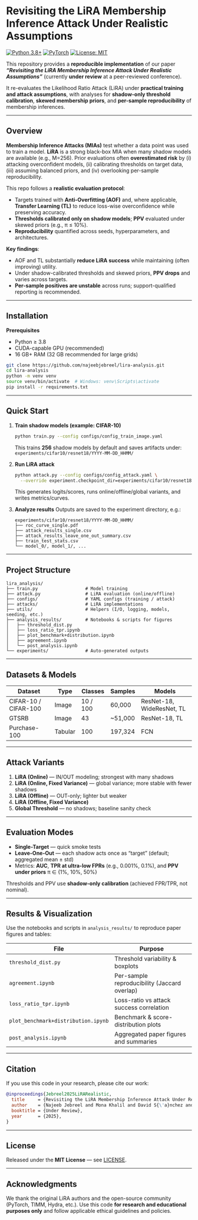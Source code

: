 
# Revisiting the LiRA Membership Inference Attack Under Realistic Assumptions

[![Python 3.8+](https://img.shields.io/badge/python-3.8+-blue.svg)](https://www.python.org/downloads/)
[![PyTorch](https://img.shields.io/badge/PyTorch-2.0+-ee4c2c.svg)](https://pytorch.org/)
[![License: MIT](https://img.shields.io/badge/License-MIT-yellow.svg)](https://opensource.org/licenses/MIT)

This repository provides a **reproducible implementation** of our paper
***“Revisiting the LiRA Membership Inference Attack Under Realistic Assumptions”***
(currently **under review** at a peer-reviewed conference).

It re-evaluates the Likelihood Ratio Attack (LiRA) under **practical training and attack assumptions**, with analyses for **shadow-only threshold calibration**, **skewed membership priors**, and **per-sample reproducibility** of membership inferences.

---

## Overview

**Membership Inference Attacks (MIAs)** test whether a data point was used to train a model. **LiRA** is a strong black-box MIA when many shadow models are available (e.g., M=256). Prior evaluations often **overestimated risk** by (i) attacking overconfident models, (ii) calibrating thresholds on target data, (iii) assuming balanced priors, and (iv) overlooking per-sample reproducibility.

This repo follows a **realistic evaluation protocol**:

* Targets trained with **Anti-Overfitting (AOF)** and, where applicable, **Transfer Learning (TL)** to reduce loss-wise overconfidence while preserving accuracy.
* **Thresholds calibrated only on shadow models**; **PPV** evaluated under skewed priors (e.g., π ≤ 10%).
* **Reproducibility** quantified across seeds, hyperparameters, and architectures.

**Key findings**:

* AOF and TL substantially **reduce LiRA success** while maintaining (often improving) utility.
* Under shadow-calibrated thresholds and skewed priors, **PPV drops** and varies across targets.
* **Per-sample positives are unstable** across runs; support-qualified reporting is recommended.

---

## Installation

**Prerequisites**

* Python ≥ 3.8
* CUDA-capable GPU (recommended)
* 16 GB+ RAM (32 GB recommended for large grids)

```bash
git clone https://github.com/najeebjebreel/lira-analysis.git
cd lira-analysis
python -m venv venv
source venv/bin/activate  # Windows: venv\Scripts\activate
pip install -r requirements.txt
```

---

## Quick Start

1. **Train shadow models (example: CIFAR-10)**

   ```bash
   python train.py --config configs/config_train_image.yaml
   ```

   This trains **256** shadow models by default and saves artifacts under:
   `experiments/cifar10/resnet18/YYYY-MM-DD_HHMM/`

2. **Run LiRA attack**

   ```bash
   python attack.py --config configs/config_attack.yaml \
     --override experiment.checkpoint_dir=experiments/cifar10/resnet18/YYYY-MM-DD_HHMM
   ```

   This generates logits/scores, runs online/offline/global variants, and writes metrics/curves.

3. **Analyze results**
   Outputs are saved to the experiment directory, e.g.:

   ```
   experiments/cifar10/resnet18/YYYY-MM-DD_HHMM/
   ├── roc_curve_single.pdf
   ├── attack_results_single.csv
   ├── attack_results_leave_one_out_summary.csv
   ├── train_test_stats.csv
   └── model_0/, model_1/, ...
   ```

---

## Project Structure

```
lira_analysis/
├── train.py                  # Model training
├── attack.py                 # LiRA evaluation (online/offline)
├── configs/                  # YAML configs (training / attack)
├── attacks/                  # LiRA implementations
├── utils/                    # Helpers (I/O, logging, models, seeding, etc.)
├── analysis_results/         # Notebooks & scripts for figures
│   ├── threshold_dist.py
│   ├── loss_ratio_tpr.ipynb
│   ├── plot_benchmark+distribution.ipynb
│   ├── agreement.ipynb
│   └── post_analysis.ipynb
└── experiments/              # Auto-generated outputs
```

---

## Datasets & Models

| Dataset              | Type    | Classes  | Samples | Models                    |
| -------------------- | ------- | -------- | ------- | ------------------------- |
| CIFAR-10 / CIFAR-100 | Image   | 10 / 100 | 60,000  | ResNet-18, WideResNet, TL |
| GTSRB                | Image   | 43       | ~51,000 | ResNet-18, TL             |
| Purchase-100         | Tabular | 100      | 197,324 | FCN                       |

---

## Attack Variants

1. **LiRA (Online)** — IN/OUT modeling; strongest with many shadows
2. **LiRA (Online, Fixed Variance)** — global variance; more stable with fewer shadows
3. **LiRA (Offline)** — OUT-only; lighter but weaker
4. **LiRA (Offline, Fixed Variance)**
5. **Global Threshold** — no shadows; baseline sanity check

---

## Evaluation Modes

* **Single-Target** — quick smoke tests
* **Leave-One-Out** — each shadow acts once as “target” (default; aggregated mean ± std)
* Metrics: **AUC**, **TPR at ultra-low FPRs** (e.g., 0.001%, 0.1%), and **PPV under priors** π ∈ {1%, 10%, 50%}

Thresholds and PPV use **shadow-only calibration** (achieved FPR/TPR, not nominal).

---

## Results & Visualization

Use the notebooks and scripts in `analysis_results/` to reproduce paper figures and tables:

| File                                | Purpose                                      |
| ----------------------------------- | -------------------------------------------- |
| `threshold_dist.py`                 | Threshold variability & boxplots             |
| `agreement.ipynb`                   | Per-sample reproducibility (Jaccard overlap) |
| `loss_ratio_tpr.ipynb`              | Loss-ratio vs attack success correlation     |
| `plot_benchmark+distribution.ipynb` | Benchmark & score-distribution plots         |
| `post_analysis.ipynb`               | Aggregated paper figures and summaries       |

---

## Citation

If you use this code in your research, please cite our work:

```bibtex
@inproceedings{Jebreel2025LiRARealistic,
  title     = {Revisiting the LiRA Membership Inference Attack Under Realistic Assumptions},
  author    = {Najeeb Jebreel and Mona Khalil and David S{\'a}nchez and Josep Domingo-Ferrer},
  booktitle = {Under Review},
  year      = {2025},
}
```



---

## License

Released under the **MIT License** — see [LICENSE](LICENSE).

---

## Acknowledgments

We thank the original LiRA authors and the open-source community (PyTorch, TIMM, Hydra, etc.).
Use this code **for research and educational purposes only** and follow applicable ethical guidelines and policies.
